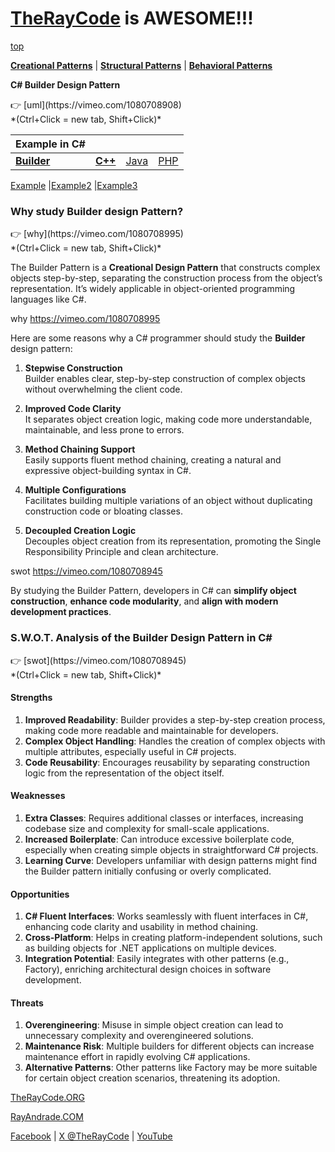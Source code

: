# [TheRayCode](../../../README.md) is AWESOME!!!

[top](../README.md)

**[Creational Patterns](../README.md)** | **[Structural Patterns](../../Structural/README.md)** | **[Behavioral Patterns](../../Behavioral/README.md)**

**C# Builder Design Pattern**
<p>
👉 [uml](https://vimeo.com/1080708908)<br/>
*(Ctrl+Click = new tab, Shift+Click)*
</p>


|Example in C#|   |   |   |
|---|---|---|---|
| [**Builder**](README.md)| [**C++**](../../../CPP/Creational/Builder/README.md) | [Java](../../../Java/Creational/Builder/README.md) | [PHP](../../../PHP/Creational/Builder/README.md) |

[Example](Example/README.md) |[Example2](Example2/README.md)  |[Example3](Example3/README.md) 


### **Why study Builder design Pattern?**
<p>
👉 [why](https://vimeo.com/1080708995)<br/>
*(Ctrl+Click = new tab, Shift+Click)*
</p>

The Builder Pattern is a **Creational Design Pattern** that constructs complex objects step-by-step, separating the construction process from the object’s representation. It’s widely applicable in object-oriented programming languages like C#.

why https://vimeo.com/1080708995

Here are some reasons why a C# programmer should study the **Builder** design pattern:

1. **Stepwise Construction**  
Builder enables clear, step-by-step construction of complex objects without overwhelming the client code.

2. **Improved Code Clarity**  
It separates object creation logic, making code more understandable, maintainable, and less prone to errors.

3. **Method Chaining Support**  
Easily supports fluent method chaining, creating a natural and expressive object-building syntax in C#.

4. **Multiple Configurations**  
Facilitates building multiple variations of an object without duplicating construction code or bloating classes.

5. **Decoupled Creation Logic**  
Decouples object creation from its representation, promoting the Single Responsibility Principle and clean architecture.

swot https://vimeo.com/1080708945

By studying the Builder Pattern, developers in C# can **simplify object construction**, **enhance code modularity**, and **align with modern development practices**.


### S.W.O.T. Analysis of the Builder Design Pattern in C#
<p>
👉 [swot](https://vimeo.com/1080708945)<br/>
*(Ctrl+Click = new tab, Shift+Click)*
</p>


#### **Strengths**
1. **Improved Readability**: Builder provides a step-by-step creation process, making code more readable and maintainable for developers.
2. **Complex Object Handling**: Handles the creation of complex objects with multiple attributes, especially useful in C# projects.
3. **Code Reusability**: Encourages reusability by separating construction logic from the representation of the object itself.

#### **Weaknesses**
1. **Extra Classes**: Requires additional classes or interfaces, increasing codebase size and complexity for small-scale applications.
2. **Increased Boilerplate**: Can introduce excessive boilerplate code, especially when creating simple objects in straightforward C# projects.
3. **Learning Curve**: Developers unfamiliar with design patterns might find the Builder pattern initially confusing or overly complicated.

#### **Opportunities**
1. **C# Fluent Interfaces**: Works seamlessly with fluent interfaces in C#, enhancing code clarity and usability in method chaining.
2. **Cross-Platform**: Helps in creating platform-independent solutions, such as building objects for .NET applications on multiple devices.
3. **Integration Potential**: Easily integrates with other patterns (e.g., Factory), enriching architectural design choices in software development.

#### **Threats**
1. **Overengineering**: Misuse in simple object creation can lead to unnecessary complexity and overengineered solutions.
2. **Maintenance Risk**: Multiple builders for different objects can increase maintenance effort in rapidly evolving C# applications.
3. **Alternative Patterns**: Other patterns like Factory may be more suitable for certain object creation scenarios, threatening its adoption.

[TheRayCode.ORG](https://www.TheRayCode.org)

[RayAndrade.COM](https://www.RayAndrade.com)

[Facebook](https://www.facebook.com/TheRayCode/) | [X @TheRayCode](https://www.x.com/TheRayCode/) | [YouTube](https://www.youtube.com/@TheRayCode/)
